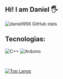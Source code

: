 ## Hi! I am Daniel  🖐️

![daniell956 GitHub stats](https://github-readme-stats.vercel.app/api?username=daniell956&show_icons=true&theme=dracula&count_private=true)

## Tecnologias:

<div style="display: inline_block">
  <img align="center" alt="C++" src="https://img.shields.io/badge/c++-%2300599C.svg?style=for-the-badge&logo=c%2B%2B&logoColor=white"/>
  <img align="center" alt="Arduino" src="https://img.shields.io/badge/-Arduino-00979D?style=for-the-badge&logo=Arduino&logoColor=white"/>
 
       

</div><br/>

<br/>


[![Top Langs](https://github-readme-stats.vercel.app/api/top-langs/?username=daniell956&layout=compact)](https://github.com/daniell956/github-readme-stats)
